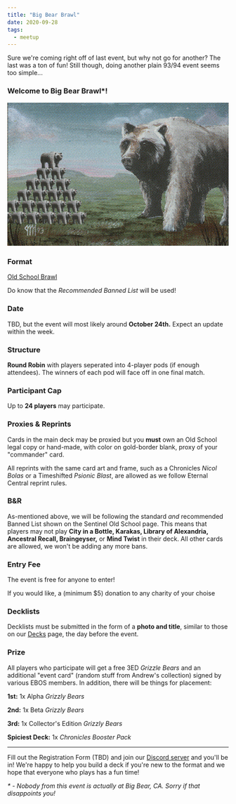 ```yaml
---
title: "Big Bear Brawl"
date: 2020-09-28
tags:
  - meetup
---
```


Sure we're coming right off of last event, but why not go for another? The last was a ton of fun! Still though, doing another plain 93/94 event seems too simple...

### Welcome to Big Bear Brawl*!

![TFC](/assets/images/bigbearbrawl.png)

### Format
[Old School Brawl](https://sentineloldschoolmtg.com/old-school-brawl-a-93-94-commander-variant/)

Do know that the *Recommended Banned List* will be used!

### Date
TBD, but the event will most likely around **October 24th.** Expect an update within the week.

### Structure
**Round Robin** with players seperated into 4-player pods (if enough attendees). The winners of each pod will face off in one final match.

### Participant Cap
Up to **24 players** may participate.

### Proxies & Reprints
Cards in the main deck may be proxied but you **must** own an Old School legal copy or hand-made, with color on gold-border blank, proxy of your "commander" card.

All reprints with the same card art and frame, such as a Chronicles *Nicol Bolas* or a Timeshifted *Psionic Blast*, are allowed as we follow Eternal Central reprint rules.

### B&R
As-mentioned above, we will be following the standard *and* recommended Banned List shown on the Sentinel Old School page. This means that players may not play **City in a Bottle, Karakas, Library of Alexandria, Ancestral Recall, Braingeyser,** or **Mind Twist** in their deck. All other cards are allowed, we won't be adding any more bans.

### Entry Fee
The event is free for anyone to enter!

If you would like, a (minimum $5) donation to any charity of your choise 

### Decklists
Decklists must be submitted in the form of a **photo and title**, similar to those on our [Decks](https://eriebearsos.com/decks/) page, the day before the event.

### Prize
All players who participate will get a free 3ED *Grizzle Bears* and an additional "event card" (random stuff from Andrew's collection) signed by various EBOS members. In addition, there will be things for placement:

**1st:** 1x Alpha *Grizzly Bears*

**2nd:** 1x Beta *Grizzly Bears*

**3rd:** 1x Collector's Edition *Grizzly Bears*

**Spiciest Deck:** 1x *Chronicles Booster Pack*

---

Fill out the Registration Form (TBD) and join our [Discord server](https://discord.com/invite/fDdeJj5) and you'll be in! We're happy to help you build a deck if you're new to the format and we hope that everyone who plays has a fun time!

<i>* - Nobody from this event is actually at Big Bear, CA. Sorry if that disappoints you!</i>
